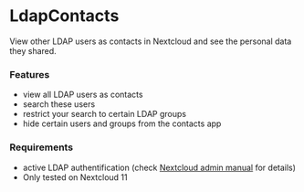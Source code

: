 # LdapContacts

View other LDAP users as contacts in Nextcloud and see the personal data they shared.

### Features
  * view all LDAP users as contacts
  * search these users
  * restrict your search to certain LDAP groups
  * hide certain users and groups from the contacts app

### Requirements
  * active LDAP authentification (check [Nextcloud admin manual](https://docs.nextcloud.com/server/11/admin_manual/configuration_user/user_auth_ldap.html) for details)
  * Only tested on Nextcloud 11
